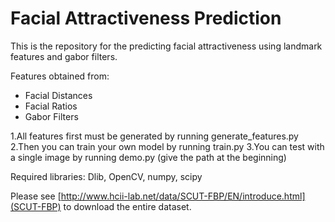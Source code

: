 # Facial Attractiveness Prediction

This is the repository for the predicting facial attractiveness using landmark features and gabor filters.

Features obtained from:
* Facial Distances
* Facial Ratios
* Gabor Filters

1.All features first must be generated by running generate_features.py
2.Then you can train your own model by running train.py
3.You can test with a single image by running demo.py (give the path at the beginning)

Required libraries: Dlib, OpenCV, numpy, scipy

Please see [http://www.hcii-lab.net/data/SCUT-FBP/EN/introduce.html](SCUT-FBP) to download the entire dataset.
